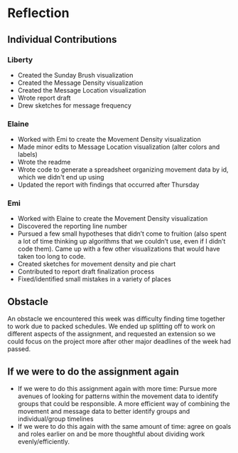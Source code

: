 # Reflection
## Individual Contributions
### Liberty
* Created the Sunday Brush visualization
* Created the Message Density visualization
* Created the Message Location visualization
* Wrote report draft
* Drew sketches for message frequency

### Elaine
* Worked with Emi to create the Movement Density visualization
* Made minor edits to Message Location visualization (alter colors and labels)
* Wrote the readme
* Wrote code to generate a spreadsheet organizing movement data by id, which we didn't end up using
* Updated the report with findings that occurred after Thursday

### Emi
* Worked with Elaine to create the Movement Density visualization
* Discovered the reporting line number
* Pursued a few small hypotheses that didn’t come to fruition (also spent a lot of time thinking up algorithms that we couldn’t use, even if I didn’t code them). Came up with a few other visualizations that would have taken too long to code.
* Created sketches for movement density and pie chart 
* Contributed to report draft finalization process
* Fixed/identified small mistakes in a variety of places

## Obstacle
An obstacle we encountered this week was difficulty finding time together to work due to packed schedules. We ended up splitting off to work on different aspects of the assignment, and requested an extension so we could focus on the project more after other major deadlines of the week had passed.

## If we were to do the assignment again
* If we were to do this assignment again with more time: Pursue more avenues of looking for patterns within the movement data to identify groups that could be responsible. A more efficient way of combining the movement and message data to better identify groups and individual/group timelines 
* If we were to do this again with the same amount of time: agree on goals and roles earlier on and be more thoughtful about dividing work evenly/efficiently.